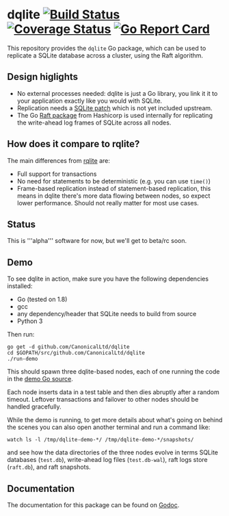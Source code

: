 dqlite [![Build Status](https://travis-ci.org/CanonicalLtd/dqlite.png)](https://travis-ci.org/CanonicalLtd/dqlite) [![Coverage Status](https://coveralls.io/repos/github/CanonicalLtd/dqlite/badge.svg?branch=master)](https://coveralls.io/github/CanonicalLtd/dqlite?branch=master) [![Go Report Card](https://goreportcard.com/badge/github.com/CanonicalLtd/dqlite)](https://goreportcard.com/report/github.com/CanonicalLtd/dqlite)
======

This repository provides the `dqlite` Go package, which can be used to
replicate a SQLite database across a cluster, using the Raft
algorithm.

Design higlights
----------------

* No external processes needed: dqlite is just a Go library, you link it
  it to your application exactly like you would with SQLite.
* Replication needs a [SQLite patch](https://github.com/CanonicalLtd/sqlite/commit/2a9aa8b056f37ae05f38835182a2856ffc95aee4)
  which is not yet included upstream.
* The Go [Raft package](https://github.com/hashicorp/raft) from Hashicorp
  is used internally for replicating the write-ahead log frames of SQLite
  across all nodes.

How does it compare to rqlite?
------------------------------

The main differences from [rqlite](https://github.com/rqlite/rqlite) are:

* Full support for transactions
* No need for statements to be deterministic (e.g. you can use ```time()```)
* Frame-based replication instead of statement-based replication, this
  means in dqlite there's more data flowing between nodes, so expect
  lower performance. Should not really matter for most use cases.

Status
------

This is '''alpha''' software for now, but we'll get to beta/rc soon.

Demo
----

To see dqlite in action, make sure you have the following dependencies
installed:

* Go (tested on 1.8)
* gcc
* any dependency/header that SQLite needs to build from source
* Python 3

Then run:

```
go get -d github.com/CanonicalLtd/dqlite
cd $GOPATH/src/github.com/CanonicalLtd/dqlite
./run-demo
```

This should spawn three dqlite-based nodes, each of one running the
code in the [demo Go source](testdata/demo.go).

Each node inserts data in a test table and then dies abruptly after a
random timeout. Leftover transactions and failover to other nodes
should be handled gracefully.

While the demo is running, to get more details about what's going on
behind the scenes you can also open another terminal and run a command
like:

```
watch ls -l /tmp/dqlite-demo-*/ /tmp/dqlite-demo-*/snapshots/
```

and see how the data directories of the three nodes evolve in terms
SQLite databases (```test.db```), write-ahead log files (```test.db-wal```),
raft logs store (```raft.db```), and raft snapshots.


Documentation
-------------

The documentation for this package can be found on [Godoc](http://godoc.org/github.com/CanonicalLtd/dqlite).
